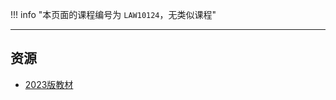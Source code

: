 !!! info "本页面的课程编号为 `LAW10124`，无类似课程"

---

## 资源
- [2023版教材](https://lz.qaiu.top/parser?url=https://cqu-openlib.lanzout.com/icWC31wkk8ob)  